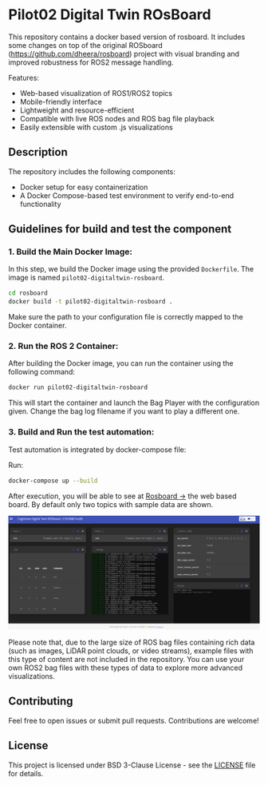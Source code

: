 # Pilot02 Digital Twin ROsBoard

This repository contains a docker based version of rosboard. It includes some changes on top of the original ROSboard (https://github.com/dheera/rosboard) project with visual branding and improved robustness for ROS2 message handling.

Features:
- Web-based visualization of ROS1/ROS2 topics
- Mobile-friendly interface
- Lightweight and resource-efficient
- Compatible with live ROS nodes and ROS bag file playback
- Easily extensible with custom .js visualizations

## Description

The repository includes the following components:
- Docker setup for easy containerization
- A Docker Compose-based test environment to verify end-to-end functionality

## Guidelines for build and test the component 

### 1. **Build the Main Docker Image:**

In this step, we build the Docker image using the provided `Dockerfile`. The image is named `pilot02-digitaltwin-rosboard`.

```bash
cd rosboard
docker build -t pilot02-digitaltwin-rosboard .
```
Make sure the path to your configuration file is correctly mapped to the Docker container.

### 2. **Run the ROS 2 Container:**

After building the Docker image, you can run the container using the following command:

```bash
docker run pilot02-digitaltwin-rosboard
```

This will start the container and launch the Bag Player with the configuration given. Change the bag log filename if you want to play a different one.

### 3. **Build and Run the test automation:**

Test automation is integrated by docker-compose file:

Run: 
```bash
docker-compose up --build
```
After execution, you will be able to see at [Rosboard →](https://localhost:8888) the web based board. By default only two topics with sample data are shown.

![Board Demo](./test/rosboard-test.png)


Please note that, due to the large size of ROS bag files containing rich data (such as images, LiDAR point clouds, or video streams), example files with this type of content are not included in the repository. You can use your own ROS2 bag files with these types of data to explore more advanced visualizations.

## Contributing

Feel free to open issues or submit pull requests. Contributions are welcome!

## License

This project is licensed under BSD 3-Clause License - see the [LICENSE](LICENSE) file for details.